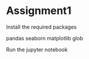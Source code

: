 # Assignment1
Install the required packages

pandas
seaborn
matplotlib
glob


Run the jupyter notebook
